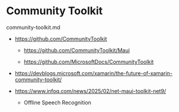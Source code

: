 # Community Toolkit

community-toolkit.md

*   https://github.com/CommunityToolkit
    
    *   https://github.com/CommunityToolkit/Maui

    *   https://github.com/MicrosoftDocs/CommunityToolkit
    
*   https://devblogs.microsoft.com/xamarin/the-future-of-xamarin-community-toolkit/

*   https://www.infoq.com/news/2025/02/net-maui-toolkit-net9/


    *   Offline Speech Recognition


